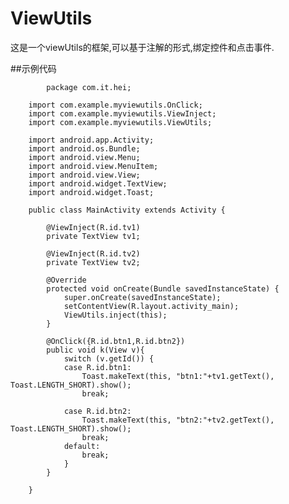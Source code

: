 # ViewUtils
这是一个viewUtils的框架,可以基于注解的形式,绑定控件和点击事件.

##示例代码
	
			package com.it.hei;

		import com.example.myviewutils.OnClick;
		import com.example.myviewutils.ViewInject;
		import com.example.myviewutils.ViewUtils;

		import android.app.Activity;
		import android.os.Bundle;
		import android.view.Menu;
		import android.view.MenuItem;
		import android.view.View;
		import android.widget.TextView;
		import android.widget.Toast;

		public class MainActivity extends Activity {

			@ViewInject(R.id.tv1)
			private TextView tv1;
			
			@ViewInject(R.id.tv2)
			private TextView tv2;
			
			@Override
			protected void onCreate(Bundle savedInstanceState) {
				super.onCreate(savedInstanceState);
				setContentView(R.layout.activity_main);
				ViewUtils.inject(this);
			}

			@OnClick({R.id.btn1,R.id.btn2})
			public void k(View v){
				switch (v.getId()) {
				case R.id.btn1:
					Toast.makeText(this, "btn1:"+tv1.getText(), Toast.LENGTH_SHORT).show();
					break;

				case R.id.btn2:
					Toast.makeText(this, "btn2:"+tv2.getText(), Toast.LENGTH_SHORT).show();
					break;
				default:
					break;
				}
			}
			
		}

